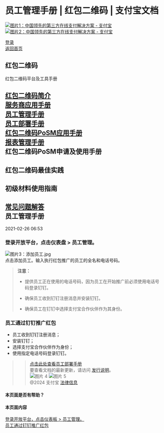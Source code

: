 员工管理手册 | 红包二维码 | 支付宝文档
===============

[![图片1：中国领先的第三方在线支付解决方案 - 支付宝](https://ac.alipay.com/storage/2024/3/26/d66c43c0-440d-4c97-9976-f2028a2c8c5e.svg) ![图片2：中国领先的第三方在线支付解决方案 - 支付宝](https://ac.alipay.com/storage/2024/3/26/a48bd336-aea0-4f16-bf83-616eacbb4434.svg)](/docs/)

[登录](https://global.alipay.com/ilogin/account_login.htm?goto=https%3A%2F%2Fglobal.alipay.com%2Fdocs%2Fac%2Fredpacket%2Fdt82mk)  
[返回首页](../../)

红包二维码
------------

红包二维码平台及工具手册

[红包二维码简介](/docs/ac/redpacket/scrzsv)  
[服务商应用手册](/docs/ac/redpacket/intro)  
[员工管理手册](/docs/ac/redpacket/dt82mk)  
[员工部署手册](/docs/ac/redpacket/kf153c)  
[红包二维码PoSM应用手册](/docs/ac/redpacket/fwfd9w)  
[报表管理手册](/docs/ac/redpacket/rw3egu)  
红包二维码PoSM申请及使用手册
------------

红包二维码最佳实践
------------

初级材料使用指南
------------

[常见问题解答](/docs/ac/redpacket/faq)  
员工管理手册
------------

2021-02-26 06:53
### 登录开放平台，点击仪表盘 > 员工管理。
![图片3：添加员工.jpg](https://cdn.nlark.com/yuque/0/2020/jpeg/561635/1588925005170-31c30be2-aafe-476e-aa83-1c4a6416d53c.jpeg)  
点击添加员工。输入执行红包推广的员工的全名和电话号码。

> **注意：**
>
> - 提供员工正在使用的电话号码，因为员工在开始推广前必须使用电话号码登录钉钉。
>
> - 确保员工收到钉钉注册消息并安装钉钉。
>
> - 确保员工在钉钉中选择支付宝合作伙伴作为其身份。
### 员工通过钉钉推广红包
* 员工收到钉钉注册消息；
* 安装钉钉；
* 选择支付宝合作伙伴作为身份；
* 使用指定电话号码登录钉钉。
>> [点击此处查看员工部署手册](https://global.alipay.com/doc/redpacket/kf153c)  
要查看文档的最新更新，请访问 [发行说明](https://global.alipay.com/docs/releasenotes)。  
![图片 4](https://ac.alipay.com/storage/2021/5/20/19b2c126-9442-4f16-8f20-e539b1db482a.png) ![图片 5](https://ac.alipay.com/storage/2021/5/20/e9f3f154-dbf0-455f-89f0-b3d4e0c14481.png)  
@2024 支付宝 [法律信息](https://global.alipay.com/docs/ac/platform/membership)  
#### 本页面是否有帮助？  
#### 本页面内容  
[登录开放平台，点击仪表板 > 员工管理。](#d47d0c05 "登录开放平台，点击仪表板 > 员工管理。")  
[员工通过钉钉推广红包](#6b2de3ad "员工通过钉钉推广红包")